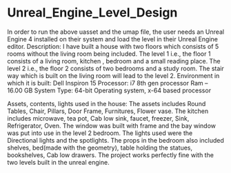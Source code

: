 # Unreal_Engine_Level_Design
In order to run the above uasset and the umap file, the user needs an Unreal Engine 4 installed on their system and load the level in their Unreal Engine editor. 
Description: I have built a house with two floors which consists of 5 rooms without the living room being included. The level 1 i.e., the floor 1 consists of a living room, kitchen , bedroom and a small reading place. The level 2 i.e., the floor 2 consists of two bedrooms and a study room. The stair way which is built on the living room will lead to the level 2. 
Environment in which it is built:
Dell Inspiron 15
Processor: i7 8th gen processor
Ram – 16.00 GB
System Type: 64-bit Operating system, x-64 based processor

Assets, contents, lights used in the house:
The assets includes Round Tables, Chair, Pillars, Door Frame, Furnitures, Flower vase.
The kitchen includes microwave, tea pot, Cab low sink, faucet, freezer, Sink, Refrigerator, Oven.
The window was built with frame and the bay window was put into use in the level 2 bedroom.  The lights used were the Directional lights and the spotlights.
The props in the bedroom also included shelves, bed(made with the geometry), table holding the statues, bookshelves, Cab low drawers.
The project works perfectly fine with the two levels built in the unreal engine.










 

 


	
 

 
